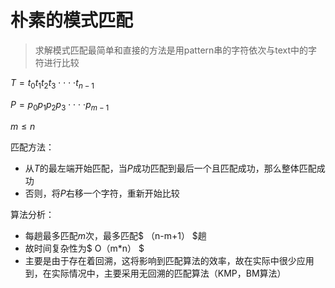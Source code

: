 # 朴素的模式匹配

> 求解模式匹配最简单和直接的方法是用pattern串的字符依次与text中的字符进行比较

$T=t_0 t_1 t_2 t_3 \cdot\cdot\cdot\cdot t_{n-1}$

$P=p_0 p_1 p_2 p_3 \cdot\cdot\cdot\cdot p_{m-1}$

$m≤ n$

 匹配方法：

* 从$T$的最左端开始匹配，当$P$成功匹配到最后一个且匹配成功，那么整体匹配成功
* 否则，将$P$右移一个字符，重新开始比较

算法分析：

* 每趟最多匹配$m$次，最多匹配$ （n-m+1） $趟
* 故时间复杂性为$ O（m*n） $
* 主要是由于存在着回溯，这将影响到匹配算法的效率，故在实际中很少应用到，在实际情况中，主要采用无回溯的匹配算法（KMP，BM算法）